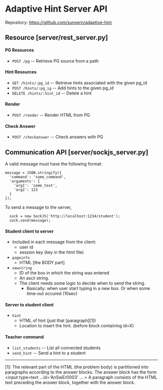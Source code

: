 Adaptive Hint Server API
========================

Repository: <https://github.com/sunsern/adaptive-hint>


Resource [server/rest_server.py]
---------------------------------
#### PG Resources
  - ```POST /pg``` -- Retrieve PG source from a path 

#### Hint Resources
  - ```GET /hints/:pg_id``` -- Retrieve hints associated with the given pg_id
  - ```POST /hints/:pg_ig``` -- Add hints to the given pg_id
  - ```DELETE /hints/:hint_id``` -- Delete a hint

#### Render
  - ```POST /render``` -- Render HTML from PG

#### Check Answer
  - ```POST /checkanswer``` -- Check answers with PG


Communication API [server/sockjs_server.py]
---------------------------------------
A valid message must have the following format:
```
message = JSON.stringify({
  'command': 'some_command',
  'arguments': { 
    'arg1': 'some_text',
    'arg2': 123
  }
});
```

To send a message to the server, 
```
  sock = new SockJS('http://localhost:1234/student');
  sock.send(message);
```

#### Student client to server
  - Included in each message from the client:
    - user id
    - session key (key in the html file)
  - ```pageinfo``` 
    - HTML [the BODY part]
  - ```newstring```
    - ID of the box in which the string was entered
    - An ascii string.
    - The client needs some logic to decide when to send the string. 
      - Basically: when user start typing in a new box. Or when some time-out occured (10sec)

#### Server to student client
  - ```hint```
    - HTML of hint (just that [paragraph][1])
    - Location to insert the hint. (before block containing id=X)
  
#### Teacher command
  - ```list_students``` -- List all connected students
  - ```send_hint``` -- Send a hint to a student

-----
[1]: The relevant part of the HTML (the problem body) is partitioned into paragraphs 
according to the answer blocks. The answer block has the form <input type=text ...id='AnSwEr0003' ... >
A paragraph consists of the HTML text preceding the answer block, together with the answer block.

